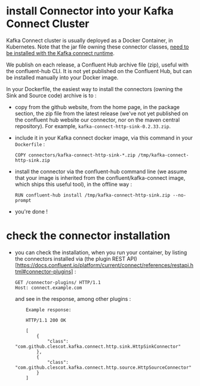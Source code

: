 # install Connector into your Kafka Connect Cluster

Kafka Connect cluster is usually deployed as a Docker Container, in Kubernetes.
Note that the jar file owning these connector classes,
[need to be installed with the Kafka connect runtime](https://docs.confluent.io/kafka-connectors/self-managed/install.html#install-connector-manually).

We publish on each release, a Confluent Hub archive file (zip), useful with the confluent-hub CLI. It is not yet published on the Confluent Hub, but can be installed manually into your Docker image.

In your Dockerfile, the easiest way to install the connectors (owning the Sink and Source code) archive is to :

- copy from the github website, from the home page, in the package section, the zip file from the latest release 
(we've not yet published on the confluent hub website our connector, nor on the maven central repository).
For example, `kafka-connect-http-sink-0.2.33.zip`.
- include it in your Kafka connect docker image, via this command in your `Dockerfile` : 
   
     `COPY connectors/kafka-connect-http-sink-*.zip /tmp/kafka-connect-http-sink.zip`

- install the connector via the confluent-hub command line (we assume that your image is inherited from the confluent/kafka-connect image,
  which ships this useful tool), in the offline way : 
   
  `RUN confluent-hub install /tmp/kafka-connect-http-sink.zip --no-prompt`
- you're done ! 

# check the connector installation

- you can check the installation, when you run your container, by listing the connectors installed via (the plugin REST API)[https://docs.confluent.io/platform/current/connect/references/restapi.html#connector-plugins] :
     ```
     GET /connector-plugins/ HTTP/1.1
     Host: connect.example.com
     ```

  and see in the response, among other plugins :

     ```
         Example response:
     
         HTTP/1.1 200 OK
     
         [
             {
                 "class": "com.github.clescot.kafka.connect.http.sink.HttpSinkConnector"
             },
             {
                 "class": "com.github.clescot.kafka.connect.http.source.HttpSourceConnector"
             }
         ]
     
         
     ```

